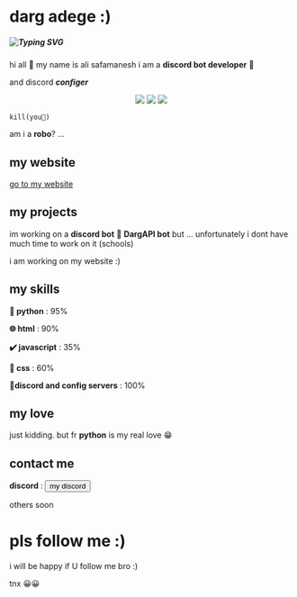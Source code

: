 # darg adege :)
##### ![Typing SVG](https://readme-typing-svg.demolab.com?font=Fira+Code&pause=1000&color=F70000&random=false&width=435&lines=discord+bot+developer;discord+configer;bale+bot+developer;telegram+bot+developer;frontend+developer;developed+for+develop+♥️)

hi all 👋
my name is ali safamanesh
i am a **discord bot developer** 🤖

and discord ***configer***

<p align="center">
  <p align="center">
  <img src="https://api.statusbadges.me/badge/status/898843614380163082?simple=true" />
  <img src="https://api.statusbadges.me/badge/playing/898843614380163082" />
  <img src="https://api.statusbadges.me/badge/vscode/898843614380163082" />
</p>

```kill(you🫵)```

am i a __robo__? ...

## my website

<a href="https://daradege.github.io/">go to my website</a>

## my projects
im working on a **discord bot** 🤖
<b>DargAPI bot</b>
but ... unfortunately i dont have much time to work on it (schools)

i am working on my website :)

## my skills

**🐍 python** : 95%

**🌐 html** : 90%

**✔️ javascript** : 35%

**🎨 css** : 60%

**🔷discord and config servers** : 100%

## my love
just kidding.
but fr **python** is my real love 😁

## contact me

**discord** : <a href="https://discordapp.com/users/898843614380163082"><button>my discord</button></a>

others soon


# pls follow me :)
i will be happy if U follow me bro :)

tnx 😀😀
